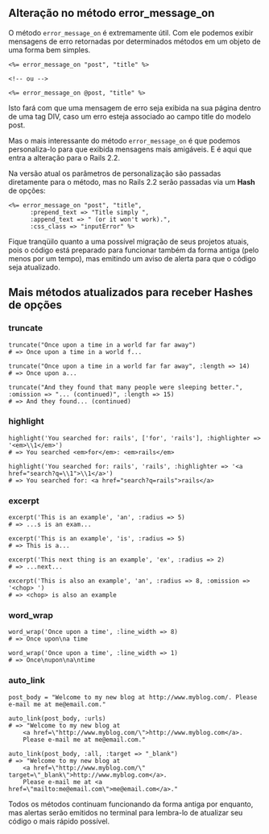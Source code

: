 ## Alteração no método error\_message\_on

O método `error_message_on` é extremamente útil. Com ele podemos exibir mensagens de erro retornadas por determinados métodos em um objeto de uma forma bem simples.

	<%= error_message_on "post", "title" %>

	<!-- ou -->

	<%= error_message_on @post, "title" %>

Isto fará com que uma mensagem de erro seja exibida na sua página dentro de uma tag DIV, caso um erro esteja associado ao campo title do modelo post.

Mas o mais interessante do método `error_message_on` é que podemos personaliza-lo para que exibida mensagens mais amigáveis. E é aqui que entra a alteração para o Rails 2.2.

Na versão atual os parâmetros de personalização são passadas diretamente para o método, mas no Rails 2.2 serão passadas via um **Hash** de opções:

	<%= error_message_on "post", "title",
	      :prepend_text => "Title simply ",
	      :append_text => " (or it won't work).",
	      :css_class => "inputError" %>

Fique tranqüilo quanto a uma possível migração de seus projetos atuais, pois o código está preparado para funcionar também da forma antiga (pelo menos por um tempo), mas emitindo um aviso de alerta para que o código seja atualizado.

## Mais métodos atualizados para receber Hashes de opções

### truncate

	truncate("Once upon a time in a world far far away")
	# => Once upon a time in a world f...

	truncate("Once upon a time in a world far far away", :length => 14)
	# => Once upon a...

	truncate("And they found that many people were sleeping better.", :omission => "... (continued)", :length => 15)
	# => And they found... (continued)

### highlight

	highlight('You searched for: rails', ['for', 'rails'], :highlighter => '<em>\\1</em>')
	# => You searched <em>for</em>: <em>rails</em>

	highlight('You searched for: rails', 'rails', :highlighter => '<a href="search?q=\\1">\\1</a>')
	# => You searched for: <a href="search?q=rails">rails</a>

### excerpt

	excerpt('This is an example', 'an', :radius => 5)
	# => ...s is an exam...

	excerpt('This is an example', 'is', :radius => 5)
	# => This is a...

	excerpt('This next thing is an example', 'ex', :radius => 2)
	# => ...next...

	excerpt('This is also an example', 'an', :radius => 8, :omission => '<chop> ')
	# => <chop> is also an example

### word\_wrap

	word_wrap('Once upon a time', :line_width => 8)
	# => Once upon\na time

	word_wrap('Once upon a time', :line_width => 1)
	# => Once\nupon\na\ntime

### auto\_link

	post_body = "Welcome to my new blog at http://www.myblog.com/. Please e-mail me at me@email.com."

	auto_link(post_body, :urls)
	# => "Welcome to my new blog at 
		<a href=\"http://www.myblog.com/\">http://www.myblog.com</a>. 
		Please e-mail me at me@email.com."

	auto_link(post_body, :all, :target => "_blank")
	# => "Welcome to my new blog at 
		<a href=\"http://www.myblog.com/\" target=\"_blank\">http://www.myblog.com</a>. 
		Please e-mail me at <a href=\"mailto:me@email.com\">me@email.com</a>."

Todos os métodos continuam funcionando da forma antiga por enquanto, mas alertas serão emitidos no terminal para lembra-lo de atualizar seu código o mais rápido possível.
